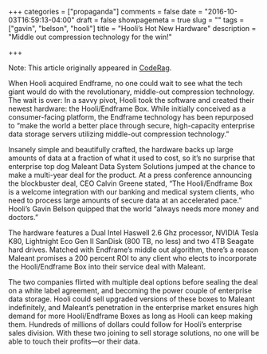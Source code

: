 +++
categories = ["propaganda"]
comments = false
date = "2016-10-03T16:59:13-04:00"
draft = false
showpagemeta = true
slug = ""
tags = ["gavin", "belson", "hooli"]
title = "Hooli’s Hot New Hardware"
description = "Middle out compression technology for the win!"

+++

Note: This article originally appeared in [CodeRag](http://www.coderag.com/hoolis-hot-new-hardware/).

When Hooli acquired Endframe, no one could wait to see what the tech giant would do with the revolutionary, middle-out compression technology. The wait is over: In a savvy pivot, Hooli took the software and created their newest hardware: the Hooli/Endframe Box. While initially conceived as a consumer-facing platform, the Endframe technology has been repurposed to “make the world a better place through secure, high-capacity enterprise data storage servers utilizing middle-out compression technology.”

Insanely simple and beautifully crafted, the hardware backs up large amounts of data at a fraction of what it used to cost, so it’s no surprise that enterprise top dog Maleant Data System Solutions jumped at the chance to make a multi-year deal for the product. At a press conference announcing the blockbuster deal, CEO Calvin Greene stated, “The Hooli/Endframe Box is a welcome integration with our banking and medical system clients, who need to process large amounts of secure data at an accelerated pace.” Hooli’s Gavin Belson quipped that the world “always needs more money and doctors.”

The hardware features a Dual Intel Haswell 2.6 Ghz processor, NVIDIA Tesla K80, Lightnight Eco Gen II SanDisk (800 TB, no less) and two 4TB Seagate hard drives. Matched with Endframe’s middle out algorithm, there’s a reason Maleant promises a 200 percent ROI to any client who elects to incorporate the Hooli/Endframe Box into their service deal with Maleant.

The two companies flirted with multiple deal options before sealing the deal on a white label agreement, and becoming the power couple of enterprise data storage. Hooli could sell upgraded versions of these boxes to Maleant indefinitely, and Maleant’s penetration in the enterprise market ensures high demand for more Hooli/Endframe Boxes as long as Hooli can keep making them. Hundreds of millions of dollars could follow for Hooli’s enterprise sales division. With these two joining to sell storage solutions, no one will be able to touch their profits—or their data.
